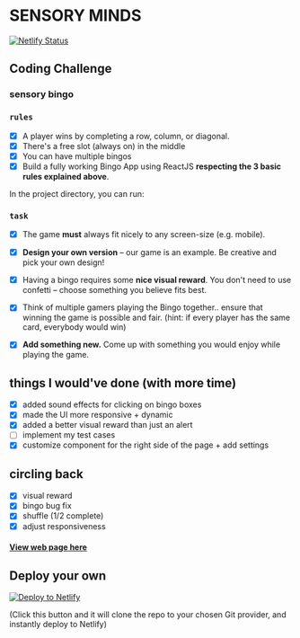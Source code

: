# **SENSORY MINDS**

[![Netlify Status](https://api.netlify.com/api/v1/badges/8f5b268d-bcf4-4260-a0fe-0044e0bc3697/deploy-status)](https://app.netlify.com/sites/sensory-minds-bingo/deploys)

## Coding Challenge
### sensory bingo

### `rules`
- [x]  A player wins by completing a row, column, or diagonal.
- [x]  There's a free slot (always on) in the middle
- [x]  You can have multiple bingos
- [x]  Build a fully working Bingo App using ReactJS **respecting the 3 basic rules explained above**.

In the project directory, you can run:

### `task`
- [x]  The game **must** always fit nicely to any screen-size (e.g. mobile).
- [x]  **Design your own version** – our game is an example. Be creative and pick your own design!
- [x]  Having a bingo requires some **nice visual reward**. You don't need to use confetti – choose something you believe fits best.
- [x]  Think of multiple gamers playing the Bingo together.. ensure that winning the game is possible and fair. (hint: if every player has the same card, everybody would win)
- [x]  **Add something new.** Come up with something you would enjoy while playing the game.


## things I would've done (with more time)
- [x] added sound effects for clicking on bingo boxes
- [x] made the UI more responsive + dynamic
- [x] added a better visual reward than just an alert
- [ ] implement my test cases
- [x] customize component for the right side of the page + add settings

## circling back
- [x] visual reward
- [x] bingo bug fix
- [x] shuffle (1/2 complete)
- [x] adjust responsiveness

#### [View web page here](https://sensory-minds-bingo.netlify.app/)

## Deploy your own

[![Deploy to Netlify](https://www.netlify.com/img/deploy/button.svg)](https://app.netlify.com/start/deploy?repository=https://github.com/matildarehm/sensory-bingo)

(Click this button and it will clone the repo to your chosen Git provider, and instantly deploy to Netlify)
